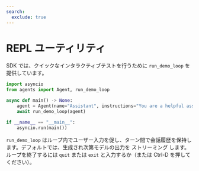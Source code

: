 ```yaml
---
search:
  exclude: true
---
```

# REPL ユーティリティ

SDK では、クイックなインタラクティブテストを行うために `run_demo_loop` を提供しています。

```python
import asyncio
from agents import Agent, run_demo_loop

async def main() -> None:
    agent = Agent(name="Assistant", instructions="You are a helpful assistant.")
    await run_demo_loop(agent)

if __name__ == "__main__":
    asyncio.run(main())
```

`run_demo_loop` はループ内でユーザー入力を促し、ターン間で会話履歴を保持します。デフォルトでは、生成され次第モデルの出力を ストリーミング します。ループを終了するには `quit` または `exit` と入力するか（または Ctrl-D を押してください）。